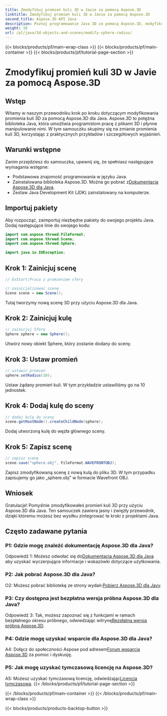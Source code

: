 ```yaml
---
title: Zmodyfikuj promień kuli 3D w Javie za pomocą Aspose.3D
linktitle: Zmodyfikuj promień kuli 3D w Javie za pomocą Aspose.3D
second_title: Aspose.3D API Java
description: Poznaj programowanie Java 3D za pomocą Aspose.3D, modyfikując promień kuli bez wysiłku. Pobierz teraz, aby móc płynnie programować w 3D.
weight: 10
url: /pl/java/3d-objects-and-scenes/modify-sphere-radius/
---
```


{{< blocks/products/pf/main-wrap-class >}}
{{< blocks/products/pf/main-container >}}
{{< blocks/products/pf/tutorial-page-section >}}

# Zmodyfikuj promień kuli 3D w Javie za pomocą Aspose.3D

## Wstęp

Witamy w naszym przewodniku krok po kroku dotyczącym modyfikowania promienia kuli 3D za pomocą Aspose.3D dla Java. Aspose.3D to potężna biblioteka Java, która umożliwia programistom pracę z plikami 3D i płynne manipulowanie nimi. W tym samouczku skupimy się na zmianie promienia kuli 3D, korzystając z praktycznych przykładów i szczegółowych wyjaśnień.

## Warunki wstępne

Zanim przejdziesz do samouczka, upewnij się, że spełniasz następujące wymagania wstępne:

- Podstawowa znajomość programowania w języku Java.
-  Zainstalowana biblioteka Aspose.3D. Można go pobrać z[Dokumentacja Aspose.3D dla Java](https://reference.aspose.com/3d/java/).
- Zestaw Java Development Kit (JDK) zainstalowany na komputerze.

## Importuj pakiety

Aby rozpocząć, zaimportuj niezbędne pakiety do swojego projektu Java. Dodaj następujące linie do swojego kodu:

```java
import com.aspose.threed.FileFormat;
import com.aspose.threed.Scene;
import com.aspose.threed.Sphere;

import java.io.IOException;
```

## Krok 1: Zainicjuj scenę

```java
// ExStart:Praca z promieniem sfery

// zainicjalizować scenę
Scene scene = new Scene();
```

Tutaj tworzymy nową scenę 3D przy użyciu Aspose.3D dla Java.

## Krok 2: Zainicjuj kulę

```java
// zainicjuj Sferę
Sphere sphere = new Sphere();
```

Utwórz nowy obiekt Sphere, który zostanie dodany do sceny.

## Krok 3: Ustaw promień

```java
// ustawić promień
sphere.setRadius(10);
```

Ustaw żądany promień kuli. W tym przykładzie ustawiliśmy go na 10 jednostek.

## Krok 4: Dodaj kulę do sceny

```java
// dodaj kulę do sceny
scene.getRootNode().createChildNode(sphere);
```

Dodaj utworzoną kulę do węzła głównego sceny.

## Krok 5: Zapisz scenę

```java
// zapisz scenę
scene.save("sphere.obj", FileFormat.WAVEFRONTOBJ);
```

Zapisz zmodyfikowaną scenę z nową kulą do pliku 3D. W tym przypadku zapisujemy go jako „sphere.obj” w formacie Wavefront OBJ.

## Wniosek

Gratulacje! Pomyślnie zmodyfikowałeś promień kuli 3D przy użyciu Aspose.3D dla Java. Ten samouczek zawiera jasny i zwięzły przewodnik, dzięki któremu możesz bez wysiłku zintegrować te kroki z projektami Java.

## Często zadawane pytania

### P1: Gdzie mogę znaleźć dokumentację Aspose.3D dla Java?

 Odpowiedź 1: Możesz odwołać się do[Dokumentacja Aspose.3D dla Java](https://reference.aspose.com/3d/java/) aby uzyskać wyczerpujące informacje i wskazówki dotyczące użytkowania.

### P2: Jak pobrać Aspose.3D dla Java?

 O2: Możesz pobrać bibliotekę ze strony wydań:[Pobierz Aspose.3D dla Javy](https://releases.aspose.com/3d/java/).

### P3: Czy dostępna jest bezpłatna wersja próbna Aspose.3D dla Java?

 Odpowiedź 3: Tak, możesz zapoznać się z funkcjami w ramach bezpłatnego okresu próbnego, odwiedzając witrynę[Bezpłatna wersja próbna Aspose.3D](https://releases.aspose.com/).

### P4: Gdzie mogę uzyskać wsparcie dla Aspose.3D dla Java?

 A4: Dołącz do społeczności Aspose pod adresem[Forum wsparcia Aspose.3D](https://forum.aspose.com/c/3d/18) za pomoc i dyskusję.

### P5: Jak mogę uzyskać tymczasową licencję na Aspose.3D?

 A5: Możesz uzyskać tymczasową licencję, odwiedzając[Licencja tymczasowa](https://purchase.aspose.com/temporary-license/).
{{< /blocks/products/pf/tutorial-page-section >}}

{{< /blocks/products/pf/main-container >}}
{{< /blocks/products/pf/main-wrap-class >}}

{{< blocks/products/products-backtop-button >}}
